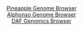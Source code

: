 <div id="Pineapple_Genome_Browser" align="center">
  <a href="https://igv.org/app/?sessionURL=blob:zZJdb5swFIb_i6VUm0TAQICCVE00pWvSKVWTpelSVciAIV6xTWwHkkb573OrTbtZpeZi0yRf2Ef.eM_jZw9aLCThDETAMW3PtG1gALni3QzRpsYTRLEEUYlqiQ0gcIkFZjkG0R6USCo0n37RJ1dKNTKyLKKaPkWs4qZ0TUTRM2eok2bOqTXkdY0yLpDiQlrnArXcIlXb73CGmsbUb7umZxVIIQvVzYozya0Gsyrt9H3pr1JaYcYpTummVuQ1QKrz6IyFWaJP8WIW5zmW8hrvRsVZfD2K79xkvvzsD5fzm6vF3F.czEjFkNoIfIa_e8Nxsm39WXy1EXnPOcdxA0fe7LbnXLqw516cJNuGCCzP7MA.HcBg4IcaDmEF3v5PfetBjuy9Cub0PimTabL2V18nY88dQ8RvV3A4eKPvgwFqnm.0CyBfiSCyoeFC3_Acv_8ytU8NCF_oCE5A9PBoACVQ_qS3P.yB2jXaGCDxevMqjwG4KLAAUT.EMLDD0PEGwQCGoX0w9mAj6r.H9nI.DQPoxI7jpyWplda5SCVrpIkYM9u8NKvnI1ne7Oj9XbWc5heVdmh0M77X_nhd.zSYQjqJ_8QzgJqBfv71C3Wz70n1T8x7TxBTZcfq9k35WRJOJFHxU0C3bUHrHe3GPFuP3sRzHJqSC4qU3q8revnTuBYJgpjShZZIkpGaqN1CU.QdiGzH1eKCnNdcmwhElX2ABjRsD378Lah7eDz8AA--">Pineapple Genome Browser</a>
</div>
<div id="Alphonso_Genome_Browser" align="center">
  <a href="https://igv.org/app/?sessionURL=blob:zZJda9swFIb_i6BlA8eW7NiODWU4TT9Cv0iCmy2lGMWWHc225EhynDTkv1crG7tZobnYGOhCOhzpvO.rZw82REjKGQiBbSLXRAgYQK54N8N1U5F7XBMJwhxXkhhAkJwIwlICwj3IsVQ4nt7qmyulGhlaFlVNr8as4KZ0TFzjF85wJ82U19Y5ryq85AIrLqQ1FHjDLVpseh1Z4qYx9WzHdK0MK2zhqllxJrnVEFYknX4v.VVKCsJ4TZK6rRR9E5BoPVpjZub4SzSfRWlKpLwhu3F2Ft2Mo0fnIl5ceeeL.OF6Hnvz0xktGFatIGcjhsut7ZSPteqzgT.ceGgyHDxsVzt.4oxOL7YNFUSeIR8N.tB3gr4OhrKMbP8nz3rRI30X9ok9vFx76MS.jB7HZVzCu9t2Au_12evbXfqO.4MBKp62mgaQroQfImg40DNc2.v92KKBAWGgMxKcgvDp2QBK4LTU7U97oHaNZgZIsm7f8DEAFxkRIOwFEPooCGy37_dhEKCDsQetqP5ewJfxNPChHdm2l.S0UhroLJGskSZmzNykuVm8HJmou.DxNmuDbnjf3I0UidTUqVcuK1_kH7N0tX89.u0TtdGPKPon7H1EiKmWxwI3Fuvr75E7VTdkFOGv0dAd7x6u5n65.PZuPMdFk3NRY6X7dUUff9K2wYJipnRhQyVd0oqq3VynyDsQItvR0IKUV1xTCESx_AQNaCAXfv4Np3N4PrwC">Alphonso Genome Browser</a>
</div>


<div id="DAF_Genomics_Browser" align="center">
  <a href="https://igv.org/app/?sessionURL=blob:tZH7a9swEMf_F0H7k5_yI7UhDPe1pdlaaHBdUkq42ufIqy15kpy0DfnfJ7yOwR6MQQfSIXGP7919dmSDUjWCk5RQx48c3ycWUUxsF9D1LV5Ch4qkNbQKLSKxRom8RJLuSA1KQ3790WQyrXuVum4Ftb1GLrqmVI4KHOhtJQbN0ITa1IEOXgSHrXJK0ZlgDS60PRNcCRfKEpWyPbdHvl5twZjvvtVYElfd0OpmVF2ZJkxjlVOD6bbhFT79pZH_oGxO8y4rFtmYP8fnWTXN5rPsJjjLl._jk2V.9aHI4.Jw0aw56EHi9HObZzfMW57MGPt0W2wWD6KYX_Ho8Tg8CE4Pz576RqKa.hP_KPQmoUfJ3iKtKAeDgJRM.qkfWhN6ZNEwtF.fQRSbHUjRkPTu3iJaQvlowu92RD_3BhRR.GUYmVlEyAolSe3E8yZ.ktAoNCJJ4u.tHRlk.8Ykz_PrZOLRjNLYeYDO6NdNO67PCP3qfCuMP1U2918xAYp4gy8RYwf0OIbK2OHi_Da_mMPlae79FlVgJvjjaLWQHWjj.vZ9BQOtUeyQ6x9kgv39_is-">DAF Genomics Browser</a>
</div>
